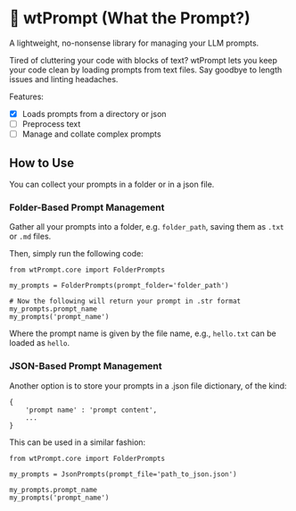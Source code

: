 # 🤌 wtPrompt (What the Prompt?)

A lightweight, no-nonsense library for managing your LLM prompts.

Tired of cluttering your code with blocks of text? wtPrompt lets you keep your code clean by loading prompts from text files. Say goodbye to length issues and linting headaches.

Features:

- [X] Loads prompts from a directory or json
- [ ] Preprocess text
- [ ] Manage and collate complex prompts

## How to Use

You can collect your prompts in a folder or in a json file.

### Folder-Based Prompt Management

Gather all your prompts into a folder, e.g. `folder_path`, saving them as `.txt` or `.md` files.

Then, simply run the following code:
    
    from wtPrompt.core import FolderPrompts

    my_prompts = FolderPrompts(prompt_folder='folder_path')

    # Now the following will return your prompt in .str format
    my_prompts.prompt_name
    my_prompts('prompt_name')

Where the prompt name is given by the file name, e.g., `hello.txt` can be loaded as `hello`.

### JSON-Based Prompt Management

Another option is to store your prompts in a .json file dictionary, of the kind:

    {
        'prompt name' : 'prompt content',
        ...
    }

This can be used in a similar fashion:

    from wtPrompt.core import FolderPrompts
    
    my_prompts = JsonPrompts(prompt_file='path_to_json.json')

    my_prompts.prompt_name
    my_prompts('prompt_name')

